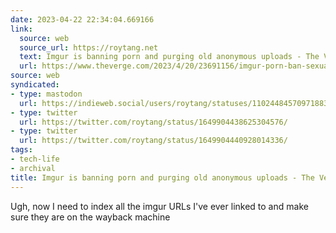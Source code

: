 ```yaml
---
date: 2023-04-22 22:34:04.669166
link:
  source: web
  source_url: https://roytang.net
  text: Imgur is banning porn and purging old anonymous uploads - The Verge
  url: https://www.theverge.com/2023/4/20/23691156/imgur-porn-ban-sexually-explicit-content-terms-of-service
source: web
syndicated:
- type: mastodon
  url: https://indieweb.social/users/roytang/statuses/110244845709718833
- type: twitter
  url: https://twitter.com/roytang/status/1649904438625304576/
- type: twitter
  url: https://twitter.com/roytang/status/1649904440928014336/
tags:
- tech-life
- archival
title: Imgur is banning porn and purging old anonymous uploads - The Verge
---
```


Ugh, now I need to index all the imgur URLs I've ever linked to and make sure they are on the wayback machine